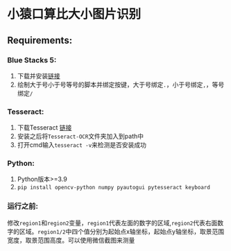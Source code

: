 # 小猿口算比大小图片识别
## Requirements:
### Blue Stacks 5:
1. 下载并安装[链接](https://www.bluestacks.com/bluestacks-5.html)
2. 绘制大于号小于号等号的脚本并绑定按键，大于号绑定`.`，小于号绑定`,`，等号绑定`/`
### Tesseract:
1. 下载Tesseract [链接](https://github.com/UB-Mannheim/tesseract/wiki)
2. 安装之后将`Tesseract-OCR`文件夹加入到path中
3. 打开cmd输入`tesseract -v`来检测是否安装成功

### Python:
1. Python版本>=3.9
2. `pip install opencv-python numpy pyautogui pytesseract keyboard`

### 运行之前:
修改`region1`和`region2`变量，`region1`代表左面的数字的区域,`region2`代表右面数字的区域。`region1/2`中四个值分别为起始点x轴坐标，起始点y轴坐标，取景范围宽度，取景范围高度。可以使用微信截图来测量
